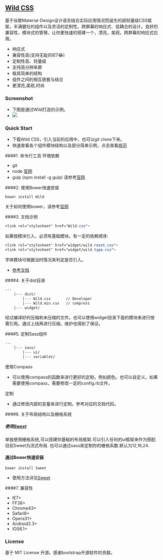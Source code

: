 ## [Wild CSS](https://github.com/SeuHkx/Wild "Wild CSS")

基于谷歌Material-Design设计语言结合实际应用情况而诞生的超轻量级CSS框架。丰满健壮的组件以及灵活的定制性，跨屏幕的响应式、低耦合的设计。良好的兼容性，模块式的管理，让你更快速的搭建一个，漂亮，美观，跨屏幕的响应式应用。

+ 响应式
+ 兼容性高(支持无耻的IE7:joy:)
+ 定制性高、轻量级
+ 支持高分辨率屏
+ 极其简单的结构
+ 组件之间的相互嵌套与结合
+ 更漂亮,美观,时尚


### Screenshot
+ 下图是通过Wild打造的示例。
+ ![](我)

### Quick Start

+ 下载Wild CSS，引入当前的应用中，也可以git clone下来。
+ 快速查看各个组件模块结构以及部分简单示例，点击查看[规范](https://github.com/SeuHkx/Wild/docs "规范")

####1. 命令行工具
环境依赖
* git
* node [官网](nodejs.org "官网")
* gulp (npm install -g gulp) 请参考[官网](http://gulpjs.com/ "官网")

####2. 使用Bower快速安装

```
bower install Wild
```

关于如何使用bower，请参考[官网](http://bower.io/)

####3. 文档示例
```css
<link rel="stylesheet" href="Wild.css">
```

如果按模块引入，必须有基础模块，有一定的依赖顺序:
```css
<link rel="stylesheet" href="widget/wild.reset.css">
<link rel="stylesheet" href="widget/wild.type.css">
```
字体模块可根据当时情况来判定是否引入。

* [参考文档](https://github.com/SeuHkx/Wild/docs "文档")

####4. 关于dist目录

```html
---
    |--- dist/
        |--- Wild.css       // Developer
        |--- Wild.min.css   // compress     
    |--- widget/
```

经过编译好的压缩和未压缩的文件。也可以使用widget目录下面的模块来进行按需引用。通过上线再进行压缩。维护也得到了保证。

####5. 定制Sass组件

```html
---
    |--- sass/
        |--- ui/
        |--- variables/
```
使用Compass
* 可以使用compass的函数来进行更好的定制，例如颜色。也可以自定义。如果需要使用compass，需要修改一定的config.rb文件。

定制
* 通过修改内部的变量来进行定制。参考对应的文档代码。

####6. 关于布局结构以及栅格系统

##### 使用[Sweet](https://github.com/SeuHkx/Sweet)
单独使用栅格系统,可以搭建你基础的布局框架.可以引入任何的ui框架来作为搭配.目前Sweet为流式布局.
也可以通过sass来定制你的栅格系数.默认为12,16,24.

#### 通过Bower快速安装

```
bower install Sweet
```

+ 使用方法详见[Sweet](http://github.com/SeuHkx/Sweet)

####7. 兼容性

+ IE7+
+ FF38+
+ Chrome43+
+ Safari8+
+ Opera31+
+ Android2.3+
+ IOS6.1+

### License

基于 MIT License 开源。感谢bootstrap开源软件的贡献。
